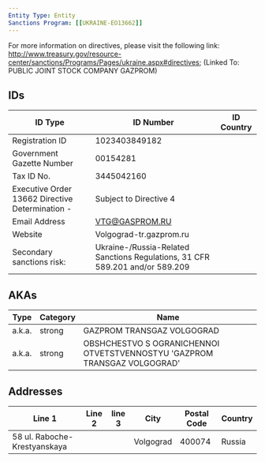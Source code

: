 ```yaml
---
Entity Type: Entity
Sanctions Program: [[UKRAINE-EO13662]]
---
```

For more information on directives, please visit the following link: http://www.treasury.gov/resource-center/sanctions/Programs/Pages/ukraine.aspx#directives; (Linked To: PUBLIC JOINT STOCK COMPANY GAZPROM)

## IDs
| ID Type | ID Number | ID Country |
|---------|-----------|------------|
| Registration ID | 1023403849182 |  |
| Government Gazette Number | 00154281 |  |
| Tax ID No. | 3445042160 |  |
| Executive Order 13662 Directive Determination - | Subject to Directive 4 |  |
| Email Address | VTG@GASPROM.RU |  |
| Website | Volgograd-tr.gazprom.ru |  |
| Secondary sanctions risk: | Ukraine-/Russia-Related Sanctions Regulations, 31 CFR 589.201 and/or 589.209 |  |


## AKAs
| Type | Category | Name      | 
|------|----------|-----------|
| a.k.a. | strong | GAZPROM TRANSGAZ VOLGOGRAD |
| a.k.a. | strong | OBSHCHESTVO S OGRANICHENNOI OTVETSTVENNOSTYU 'GAZPROM TRANSGAZ VOLGOGRAD' |


## Addresses
| Line 1 | Line 2 | line 3 | City | Postal Code| Country | 
|--------|--------|--------|------|------------|---------|
| 58 ul. Raboche-Krestyanskaya |  |  | Volgograd | 400074 | Russia |

